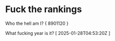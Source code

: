 # Fuck the rankings

Who the hell am I?
{ 8901120 }

What fucking year is it?
[ 2025-01-28T04:53:20Z ]
